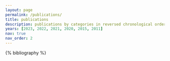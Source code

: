 ```yaml
---
layout: page
permalink: /publications/
title: publications
description: publications by categories in reversed chronological order. generated by jekyll-scholar.
years: [2023, 2022, 2021, 2020, 2015, 2011]
nav: true
nav_order: 2
---
```


<!-- _pages/publications.md -->
<div class="publications">

{% bibliography %}

</div>
